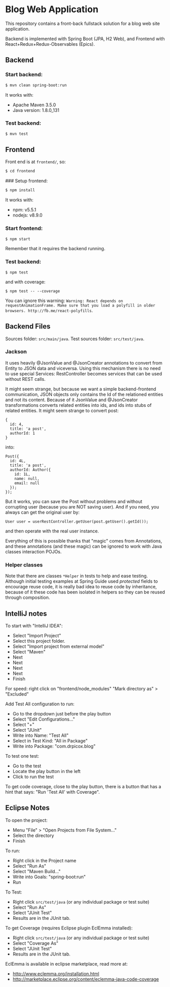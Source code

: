 Blog Web Application
====================

This repository contains a front-back fullstack solution for a blog 
web site application.

Backend is implemented with Spring Boot (JPA, H2 Web), and
Frontend with React+Redux+Redux-Observables (Epics).


Backend
-------

### Start backend:

```bash
$ mvn clean spring-boot:run
```

It works with:
- Apache Maven 3.5.0
- Java version: 1.8.0_131

### Test backend:

```bash
$ mvn test
```



Frontend
--------

Front end is at `frontend/`, so:

```bash
$ cd frontend
```

### Setup frontend:

```bash
$ npm install
```

It works with:
- npm: v5.5.1
- nodejs: v8.9.0
 
### Start frontend:

```bash
$ npm start
```

Remember that it requires the backend running.

### Test backend:

```
$ npm test
```

and with coverage:

```
$ npm test -- --coverage
```

You can ignore this warning: `Warning: React depends on requestAnimationFrame. Make sure that you load a polyfill in older browsers. http://fb.me/react-polyfills`.


Backend Files
-------------

Sources folder: `src/main/java`.
Test sources folder: `src/test/java`.

### Jackson

It uses heavily @JsonValue and @JsonCreator annotations to convert from Entity to JSON data and viceversa. Using this mechanism there is no need to use special Services: RestController becomes services that can be used without REST calls.

It might seem strange, but because we want a simple backend-frontend communication, JSON objects only contains the Id of the relationed entities and not its content. Because of it JsonValue and @JsonCreator transformations converts related entities into ids, and ids into stubs of related entities.
It might seem strange to convert post: 

    { 
      id: 4, 
      title: 'a post', 
      authorId: 1
    }

into:

    Post({ 
      id: 4L, 
      title: 'a post', 
      authorId: Author({
        id: 1L,
        name: null,
        email: null
      });
    });

But it works, you can save the Post without problems and without corrupting user (because you are NOT saving user). And if you need, you always can get the original user by:

    User user = userRestController.getUser(post.getUser().getId());

and then operate with the real user instance.

Everything of this is possible thanks that "magic" comes from Annotations, and these annotations (and these magic) can be ignored to work with Java classes interaction POJOs.



### Helper classes

Note that there are classes `*Helper` in tests to help and ease testing.
Although initial testing examples at Spring Guide used _protected_ fields
to encourage reuse code, it is really bad idea to reuse code by inheritance,
because of it these code has been isolated in helpers so they can be reused
through composition.


IntelliJ notes
--------------

To start with "IntelliJ IDEA":

- Select "Import Project"
- Select this project folder.
- Select "Import project from external model"
- Select "Maven"
- Next
- Next
- Next
- Next
- Finish

For speed: right click on "frontend/node_modules" "Mark directory as" > "Excluded"

Add Test All configuration to run:
- Go to the dropdown just before the play button
- Select "Edit Configurations..."
- Select "+"
- Select "JUnit"
- Write into Name: "Test All"
- Select in Test Kind: "All in Package"
- Write into Package: "com.drpicox.blog"

To test one test:
- Go to the test
- Locate the play button in the left
- Click to run the test

To get code coverage, close to the play button, there is a button that has a hint that says: "Run 'Test All' with Coverage".


Eclipse Notes
-------------

To open the project: 
- Menu "File" > "Open Projects from File System..."
- Select the directory
- Finish

To run:
- Right click in the Project name
- Select "Run As"
- Select "Maven Build..."
- Write into Goals: "spring-boot:run"
- Run

To Test:
- Right click `src/test/java` (or any individual package or test suite)
- Select "Run As"
- Select "JUnit Test"
- Results are in the JUnit tab.

To get Coverage (requires Eclipse plugin EclEmma installed):
- Right click `src/test/java` (or any individual package or test suite)
- Select "Coverage As"
- Select "JUnit Test"
- Results are in the JUnit tab.

EclEmma is available in eclipse marketplace, read more at:
- http://www.eclemma.org/installation.html
- http://marketplace.eclipse.org/content/eclemma-java-code-coverage
